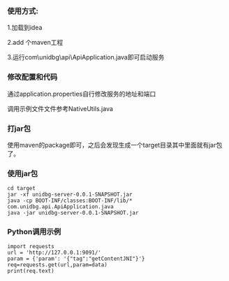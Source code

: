 ### 使用方式:
1.加载到idea

2.add 个maven工程

3.运行com\unidbg\api\ApiApplication.java即可启动服务

### 修改配置和代码
通过application.properties自行修改服务的地址和端口

调用示例文件文件参考NativeUtils.java
### 打jar包
使用maven的package即可，之后会发现生成一个target目录其中里面就有jar包了。
### 使用jar包
```
cd target
jar -xf unidbg-server-0.0.1-SNAPSHOT.jar
java -cp BOOT-INF/classes:BOOT-INF/lib/* com.unidbg.api.ApiApplication.java
java -jar unidbg-server-0.0.1-SNAPSHOT.jar
```
### Python调用示例
```
import requests
url = 'http://127.0.0.1:9091/'
param = {'param': '{"tag":"getContentJNI"}'}
req=requests.get(url,param=data)
print(req.text)
```
